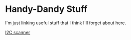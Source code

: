 # Handy-Dandy Stuff

I'm just linking useful stuff that I think I'll forget about here.

[I2C scanner](https://playground.arduino.cc/Main/I2cScanner/)
